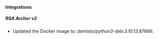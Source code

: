 
#### Integrations

##### RSA Archer v2

- Updated the Docker image to: *demisto/python3-deb:3.10.13.87666*.
